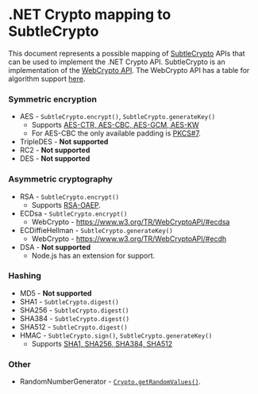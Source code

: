 # .NET Crypto mapping to SubtleCrypto

This document represents a possible mapping of [SubtleCrypto](https://developer.mozilla.org/docs/Web/API/SubtleCrypto) APIs that can be used to implement the .NET Crypto API. SubtleCrypto is an implementation of the [WebCrypto API](https://www.w3.org/TR/WebCryptoAPI). The WebCrypto API has a table for algorithm support [here](https://www.w3.org/TR/WebCryptoAPI/#algorithm-overview).

### Symmetric encryption
- AES - `SubtleCrypto.encrypt()`, `SubtleCrypto.generateKey()`
    - Supports [AES-CTR, AES-CBC, AES-GCM, AES-KW](https://developer.mozilla.org/docs/Web/API/AesKeyGenParams)
    - For AES-CBC the only available padding is [PKCS#7](https://www.w3.org/TR/WebCryptoAPI/#aes-cbc).
- TripleDES - **Not supported**
- RC2 - **Not supported**
- DES - **Not supported**

### Asymmetric cryptography
- RSA - `SubtleCrypto.encrypt()`
    - Supports [RSA-OAEP](https://developer.mozilla.org/docs/Web/API/SubtleCrypto/encrypt#supported_algorithms).
- ECDsa - `SubtleCrypto.encrypt()`
    - WebCrypto - https://www.w3.org/TR/WebCryptoAPI/#ecdsa
- ECDiffieHellman - `SubtleCrypto.generateKey()`
    - WebCrypto - https://www.w3.org/TR/WebCryptoAPI/#ecdh
- DSA - **Not supported**
    - Node.js has an extension for support.

### Hashing
- MD5 - **Not supported**
- SHA1 - `SubtleCrypto.digest()`
- SHA256 - `SubtleCrypto.digest()`
- SHA384 - `SubtleCrypto.digest()`
- SHA512 - `SubtleCrypto.digest()`
- HMAC - `SubtleCrypto.sign()`, `SubtleCrypto.generateKey()`
    - Supports [SHA1, SHA256, SHA384, SHA512](https://developer.mozilla.org/docs/Web/API/HmacKeyGenParams)

### Other
- RandomNumberGenerator - [`Crypto.getRandomValues()`](https://developer.mozilla.org/docs/Web/API/Crypto/getRandomValues).